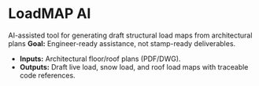 # LoadMAP AI
AI-assisted tool for generating draft structural load maps from architectural plans
 **Goal:** Engineer-ready assistance, not stamp-ready deliverables.  
- **Inputs:** Architectural floor/roof plans (PDF/DWG).  
- **Outputs:** Draft live load, snow load, and roof load maps with traceable code references.  
